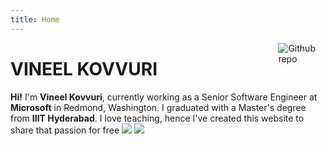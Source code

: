 ```yaml
---
title: Home
---
```



[<img src="./images/profile.jpg" style="max-width:15%;min-width:40px;float:right;" alt="Github repo" />](https://vineelkovvuri.github.io)
# VINEEL KOVVURI
**Hi!** I'm **Vineel Kovvuri**, currently working as a Senior Software Engineer at **Microsoft** in Redmond, Washington. I graduated with a Master's degree from **IIIT Hyderabad**. I love teaching, hence I've created this website to share that passion for free [<img src="./images/github.png" />](https://www.github.com/vineelkovvuri) [<img src="./images/linkedin.png" />](https://www.linkedin.com/in/vineelkovvuri)



[//]: <> (https://gist.github.com/rxaviers/7360908)
